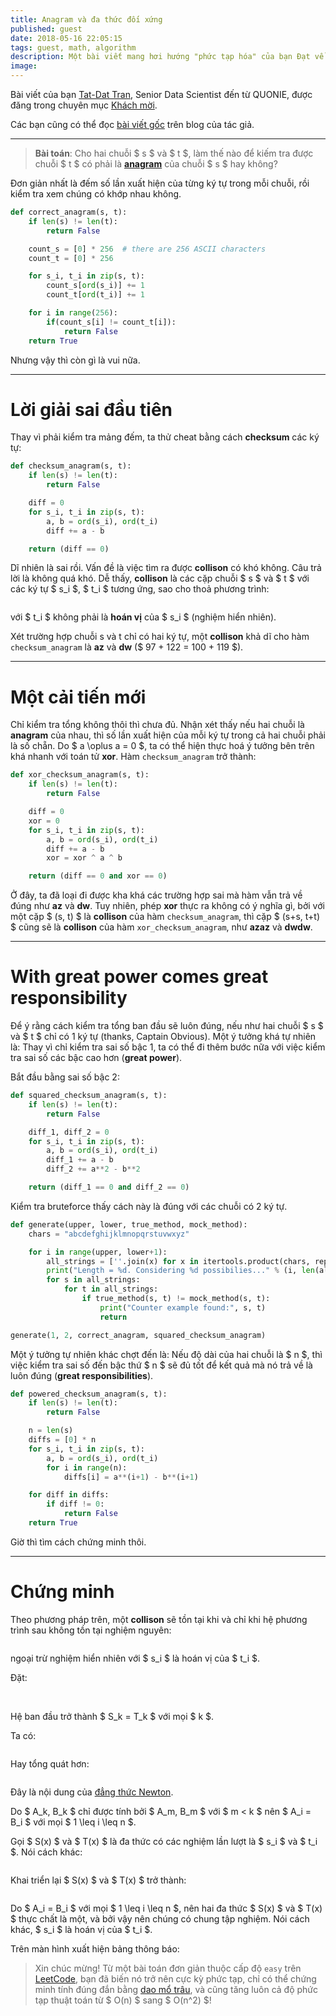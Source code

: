 ```yaml
---
title: Anagram và đa thức đối xứng
published: guest
date: 2018-05-16 22:05:15
tags: guest, math, algorithm
description: Một bài viết mang hơi hướng "phức tạp hóa" của bạn Đạt về cách tiếp cận và giải bài toán xác định Anagram...
image:
---
```


Bài viết của bạn [Tat-Dat Tran](https://github.com/taurandat), Senior Data Scientist đến từ QUONIE, được đăng trong chuyên mục [Khách mời](/tags/guest.html).

Các bạn cũng có thể đọc [bài viết gốc](http://tatd.at/problem-solving/2018-05-13-anagram/) trên blog của tác giả.

---

> **Bài toán**: Cho hai chuỗi $ s $ và $ t $, làm thế nào để kiếm tra được
> chuỗi $ t $ có phải là **[anagram](https://en.wikipedia.org/wiki/Anagram)**
> của chuỗi $ s $ hay không?

Đơn giản nhất là đếm số lần xuất hiện của từng ký tự trong mỗi chuỗi, rồi kiểm
tra xem chúng có khớp nhau không.

```python
def correct_anagram(s, t):
    if len(s) != len(t):
        return False

    count_s = [0] * 256  # there are 256 ASCII characters
    count_t = [0] * 256

    for s_i, t_i in zip(s, t):
        count_s[ord(s_i)] += 1
        count_t[ord(t_i)] += 1

    for i in range(256):
        if(count_s[i] != count_t[i]):
            return False
    return True
```

Nhưng vậy thì còn gì là vui nữa.

---

# Lời giải sai đầu tiên

Thay vì phải kiểm tra mảng đếm, ta thử cheat bằng cách **checksum** các ký tự:

```python
def checksum_anagram(s, t):
    if len(s) != len(t):
        return False

    diff = 0
    for s_i, t_i in zip(s, t):
        a, b = ord(s_i), ord(t_i)
        diff += a - b

    return (diff == 0)
```

Dĩ nhiên là sai rồi. Vấn đề là việc tìm ra được **collison** có khó không. Câu trả
lời là không quá khó. Dễ thấy, **collison** là các cặp chuỗi $ s $ và $ t $
với các ký tự $ s_i $, $ t_i $ tương ứng, sao cho thoả phương trình:

<math>
\sum _{i=1}^{n} s_i = \sum _{i=1}^{n} t_i 
</math>

với $ t_i $ không phải là **hoán vị** của $ s_i $ (nghiệm hiển nhiên).

Xét trường hợp chuỗi s và t chỉ có hai ký tự, một **collison** khả dĩ cho hàm
`checksum_anagram` là **az** và **dw** ($ 97 + 122 = 100 + 119 $).

---

# Một cải tiến mới

Chỉ kiểm tra tổng không thôi thì chưa đủ. Nhận xét thấy nếu hai chuỗi là **anagram**
của nhau, thì số lần xuất hiện của mỗi ký tự trong cả hai chuỗi phải là số chẵn.
Do $ a \oplus a = 0 $, ta có thể hiện thực hoá ý tưởng bên trên khá nhanh với
toán tử **xor**. Hàm `checksum_anagram` trở thành:

```python
def xor_checksum_anagram(s, t):
    if len(s) != len(t):
        return False

    diff = 0
    xor = 0
    for s_i, t_i in zip(s, t):
        a, b = ord(s_i), ord(t_i)
        diff += a - b
        xor = xor ^ a ^ b

    return (diff == 0 and xor == 0)
```

Ở đây, ta đã loại đi được kha khá các trường hợp sai mà hàm vẫn trả về đúng như
**az** và **dw**. Tuy nhiên, phép **xor** thực ra không có ý nghĩa gì, bởi với một
cặp $ (s, t) $ là **collison** của hàm `checksum_anagram`, thì cặp $ (s+s, t+t) $
cũng sẽ là **collison** của hàm `xor_checksum_anagram`, như **azaz** và **dwdw**.

---

# With great power comes great responsibility

Để ý rằng cách kiểm tra tổng ban đầu sẽ luôn đúng, nếu như hai chuỗi $ s $ và
$ t $ chỉ có 1 ký tự (thanks, Captain Obvious). Một ý tưởng khá tự nhiên là:
Thay vì chỉ kiểm tra sai số bậc 1, ta có thể đi thêm bước nữa với việc kiểm tra
sai số các bậc cao hơn (**great power**).

Bắt đầu bằng sai số bậc 2:

```python
def squared_checksum_anagram(s, t):
    if len(s) != len(t):
        return False

    diff_1, diff_2 = 0
    for s_i, t_i in zip(s, t):
        a, b = ord(s_i), ord(t_i)
        diff_1 += a - b
        diff_2 += a**2 - b**2

    return (diff_1 == 0 and diff_2 == 0)
```

Kiểm tra bruteforce thấy cách này là đúng với các chuỗi có 2 ký tự.

```python
def generate(upper, lower, true_method, mock_method):
    chars = "abcdefghijklmnopqrstuvwxyz"

    for i in range(upper, lower+1):
        all_strings = [''.join(x) for x in itertools.product(chars, repeat=i)]
        print("Length = %d. Considering %d possibilies..." % (i, len(all_strings) ** 2))
        for s in all_strings:
            for t in all_strings:
                if true_method(s, t) != mock_method(s, t):
                    print("Counter example found:", s, t)
                    return

generate(1, 2, correct_anagram, squared_checksum_anagram)
```

Một ý tưởng tự nhiên khác chợt đến là: Nếu độ dài của hai chuỗi là $ n $, thì
việc kiểm tra sai số đến bậc thứ $ n $ sẽ đủ tốt để kết quả mà nó trả về là luôn
đúng (**great responsibilities**).

```python
def powered_checksum_anagram(s, t):
    if len(s) != len(t):
        return False

    n = len(s)
    diffs = [0] * n
    for s_i, t_i in zip(s, t):
        a, b = ord(s_i), ord(t_i)
        for i in range(n):
            diffs[i] = a**(i+1) - b**(i+1)

    for diff in diffs:
        if diff != 0:
            return False
    return True
```

Giờ thì tìm cách chứng minh thôi.

---

# Chứng minh

Theo phương pháp trên, một **collison** sẽ tồn tại khi và chỉ khi hệ phương trình
sau không tồn tại nghiệm nguyên:

<math>
\begin{align}
\sum _{i=1}^{n} s_i &= \sum _{i=1}^{n} t_i  \\
\sum _{i=1}^{n} {s_i}^2 &= \sum _{i=1}^{n} {t_i}^2  \\
...  \\
\sum _{i=1}^{n} {s_i}^n &= \sum _{i=1}^{n} {t_i}^n \\
\end{align}
</math>

ngoại trừ nghiệm hiển nhiên với $ s_i $ là hoán vị của $ t_i $.

Đặt:

<math>
S_k = \sum _{i=1}^{n} {s_i}^k  \\
T_k = \sum _{i=1}^{n} {t_i}^k 
</math>

<math>
A_1 = \sum _{i=1}^{n} s_i, A_2 = \sum _{i \neq j} {s_i s_j}, A_3 = \sum _{i \neq j \neq k \neq i} {s_i s_j s_k}, ..., A_n = s_1 s_2 s_3 ... s_n  \\
B_1 = \sum _{i=1}^{n} t_i, B_2 = \sum _{i \neq j} {t_i t_j}, B_3 = \sum _{i \neq j \neq k \neq i} {t_i t_j t_k}, ..., B_n = t_1 t_2 t_3 ... t_n 
</math>

Hệ ban đầu trở thành $ S_k = T_k $ với mọi $ k $.

Ta có:

<math>
 A_1 = S_1 = T_1 = B_1 \\
 2 A_2 = A_1 S_1 - S_2 = B_1 T_1 - T_2 = 2 B_2 \\
 3 A_3 = A_2 S_1 - A_1 S_2 + S_3 = B_2 T_1 - B_1 T_2 + T_3 = 3 B_3 \\
 ...
 </math>

Hay tổng quát hơn:

<math>
 k A_k = \sum _{i=1}^{k} (-1)^{i-1} A_{k-i} S_i \\
 k B_k = \sum _{i=1}^{k} (-1)^{i-1} B_{k-i} T_i 
</math>

Đây là nội dung của [đẳng thức Newton](https://en.wikipedia.org/wiki/Newton%27s_identities).

Do $ A_k, B_k $ chỉ được tính bởi $ A_m, B_m $ với $ m < k $ nên $ A_i = B_i $
với mọi $ 1 \leq i \leq n $.

Gọi $ S(x) $ và $ T(x) $ là đa thức có các nghiệm lần lượt là $ s_i $ và
$ t_i $. Nói cách khác:

<math>
S(x) = (x - s_1) (x - s_2) ... (x - s_n) = \prod _{i=1}^n (x - s_i) \\
T(x) = (x - t_1) (x - t_2) ... (x - t_n) = \prod _{i=1}^n (x - t_i) 
</math>

Khai triển lại $ S(x) $ và $ T(x) $ trở thành:

<math>
S(x) = x^n + A_1 x^{n-1} + A_2 x^{n-2} + ... A_{n-1} x + A_n  \\
T(x) = x^n + B_1 x^{n-1} + B_2 x^{n-2} + ... B_{n-1} x + B_n 
</math>

Do $ A_i = B_i $ với mọi $ 1 \leq i \leq n $, nên hai đa thức $ S(x) $ và
$ T(x) $ thực chất là một, và bởi vậy nên chúng có chung tập nghiệm. Nói cách
khác, $ s_i $ là hoán vị của $ t_i $.

Trên màn hình xuất hiện bảng thông báo:

> Xin chúc mừng! Từ một bài toán đơn giản thuộc cấp độ `easy` trên
> [LeetCode](https://leetcode.com/problems/valid-anagram/), bạn đã biến nó trở
> nên cực kỳ phức tạp, chỉ có thể chứng minh tính đúng đắn bằng
> [dao mổ trâu](https://en.wikipedia.org/wiki/Power_sum_symmetric_polynomial),
> và cũng tăng luôn cả độ phức tạp thuật toán từ $ O(n) $ sang $ O(n^2) $!

